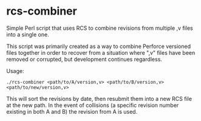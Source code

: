 rcs-combiner
============

Simple Perl script that uses RCS to combine revisions from multiple ,v files into a single one.

This script was primarily created as a way to combine Perforce versioned files together in order
to recover from a situation where ",v" files have been removed or corrupted, but development
continues regardless.

Usage:
```
./rcs-combiner <path/to/A/version,v> <path/to/B/version,v> <path/to/new/version,v>
```

This will sort the revisions by date, then resubmit them into a new RCS file at the new path.
In the event of collisions (a specific revision number existing in both A and B) the revision from A is used.
